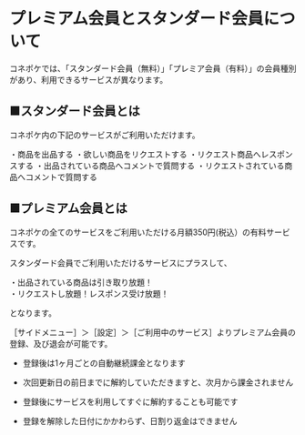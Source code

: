# プレミアム会員とスタンダード会員について

コネポケでは、「スタンダード会員（無料）」「プレミア会員（有料）」の会員種別があり、利用できるサービスが異なります。

## ■スタンダード会員とは

コネポケ内の下記のサービスがご利用いただけます。

   ・商品を出品する
   ・欲しい商品をリクエストする
   ・リクエスト商品へレスポンスする
   ・出品されている商品へコメントで質問する
   ・リクエストされている商品へコメントで質問する

## ■プレミアム会員とは

コネポケの全てのサービスをご利用いただける月額350円(税込）の有料サービスです。  

スタンダード会員でご利用いただけるサービスにプラスして、

   ・出品されている商品は引き取り放題！  
   ・リクエストし放題！レスポンス受け放題！

となります。

［サイドメニュー］＞［設定］＞［ご利用中のサービス］よりプレミアム会員の登録、及び退会が可能です。

- 登録後は1ヶ月ごとの自動継続課金となります

- 次回更新日の前日までに解約していただきますと、次月から課金されません

- 登録後にサービスを利用してすぐに解約することも可能です

- 登録を解除した日付にかかわらず、日割り返金はできません
